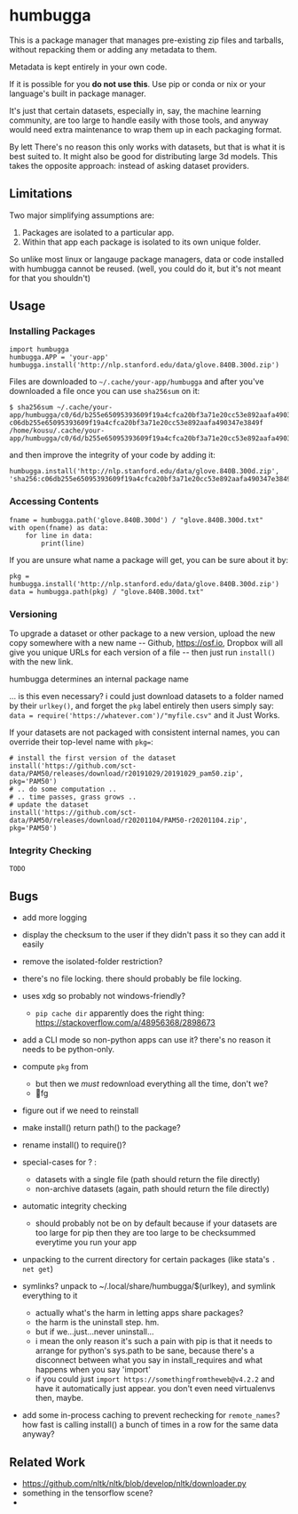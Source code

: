 # humbugga

This is a package manager that manages pre-existing zip files and tarballs, without repacking them or adding any metadata to them.

Metadata is kept entirely in your own code.

If it is possible for you **do not use this**. Use pip or conda or nix or your language's built in package manager.

It's just that certain datasets, especially in, say, the machine learning community, are too large to handle easily with those tools,
and anyway would need extra maintenance to wrap them up in each packaging format.

By lett
There's no reason this only works with datasets, but that is what it is best suited to. It might also be good for distributing large 3d models.
This takes the opposite approach: instead of asking dataset providers.

## Limitations

Two major simplifying assumptions are:

1. Packages are isolated to a particular app.
2. Within that app each package is isolated to its own unique folder.

So unlike most linux or langauge package managers, data or code installed with humbugga cannot be reused.
(well, you could do it, but it's not meant for that you shouldn't)


## Usage

### Installing Packages

```
import humbugga
humbugga.APP = 'your-app'
humbugga.install('http://nlp.stanford.edu/data/glove.840B.300d.zip')
```

Files are downloaded to `~/.cache/your-app/humbugga` and after you've downloaded a file once you can use `sha256sum` on it:

```
$ sha256sum ~/.cache/your-app/humbugga/c0/6d/b255e65095393609f19a4cfca20bf3a71e20cc53e892aafa490347e3849f/glove.840B.300d.zip 
c06db255e65095393609f19a4cfca20bf3a71e20cc53e892aafa490347e3849f  /home/kousu/.cache/your-app/humbugga/c0/6d/b255e65095393609f19a4cfca20bf3a71e20cc53e892aafa490347e3849f/glove.840B.300d.zip 
```

and then improve the integrity of your code by adding it:

```
humbugga.install('http://nlp.stanford.edu/data/glove.840B.300d.zip', 'sha256:c06db255e65095393609f19a4cfca20bf3a71e20cc53e892aafa490347e3849f')
```



### Accessing Contents

```
fname = humbugga.path('glove.840B.300d') / "glove.840B.300d.txt"
with open(fname) as data:
    for line in data:
        print(line)
```

If you are unsure what name a package will get, you can be sure about it by:

```
pkg = humbugga.install('http://nlp.stanford.edu/data/glove.840B.300d.zip')
data = humbugga.path(pkg) / "glove.840B.300d.txt"
```

### Versioning


To upgrade a dataset or other package to a new version, upload the new copy somewhere with a new name --
 Github, https://osf.io, Dropbox will all give you unique URLs for each version of a file -- then just run `install()` with the new link.

humbugga determines an internal package name

 ... is this even necessary? i could just download datasets to a folder named by their `urlkey()`, and forget the `pkg` label entirely
then users simply say: `data = require('https://whatever.com')/"myfile.csv"` and it Just Works.

If your datasets are not packaged with consistent internal names, you can override their top-level name with `pkg=`: 

```
# install the first version of the dataset
install('https://github.com/sct-data/PAM50/releases/download/r20191029/20191029_pam50.zip', pkg='PAM50')
# .. do some computation ..
# .. time passes, grass grows ..
# update the dataset
install('https://github.com/sct-data/PAM50/releases/download/r20201104/PAM50-r20201104.zip', pkg='PAM50')
```

### Integrity Checking

```
TODO
```

## Bugs

* add more logging
* display the checksum to the user if they didn't pass it so they can add it easily
* remove the isolated-folder restriction?
* there's no file locking. there should probably be file locking.
* uses xdg so probably not windows-friendly?
  * `pip cache dir` apparently does the right thing: https://stackoverflow.com/a/48956368/2898673

* add a CLI mode so non-python apps can use it? there's no reason it needs to be python-only.
* compute `pkg` from
  * but then we *must* redownload everything all the time, don't we?
  * fg
* figure out if we need to reinstall
* make install() return path() to the package?
* rename install() to require()?
* special-cases for ? :
  - datasets with a single file (path should return the file directly)
  - non-archive datasets (again, path should return the file directly)
* automatic integrity checking
    * should probably not be on by default because if your datasets are too large for pip then they are too large to be checksummed everytime you run your app
* unpacking to the current directory for certain packages (like stata's `. net get`)
* symlinks? unpack to ~/.local/share/humbugga/$(urlkey), and symlink everything to it
    * actually what's the harm in letting apps share packages?
    * the harm is the uninstall step. hm.
    * but if we...just...never uninstall...
    * i mean the only reason it's such a pain with pip is that it needs to arrange for python's sys.path to be sane, because there's a disconnect between what you say in install_requires and what happens when you say 'import'
    * if you could just `import https://somethingfromtheweb@v4.2.2` and have it automatically just appear. you don't even need virtualenvs then, maybe.
* add some in-process caching to prevent rechecking for `remote_names`? how fast is calling install() a bunch of times in a row for the same data anyway?
 

## Related Work

* https://github.com/nltk/nltk/blob/develop/nltk/downloader.py
* something in the tensorflow scene?
* 
